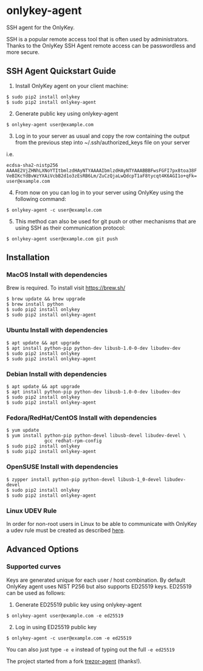 # onlykey-agent

SSH agent for the OnlyKey.

SSH is a popular remote access tool that is often used by administrators. Thanks to the OnlyKey SSH Agent remote access can be passwordless and more secure.

## SSH Agent Quickstart Guide

1) Install OnlyKey agent on your client machine:
```
$ sudo pip2 install onlykey
$ sudo pip2 install onlykey-agent
```

2) Generate public key using onlykey-agent
```
$ onlykey-agent user@example.com
```

3) Log in to your server as usual and copy the row containing the output from the previous step into ~/.ssh/authorized_keys file on your server

i.e.

`ecdsa-sha2-nistp256 AAAAE2VjZHNhLXNoYTItbmlzdHAyNTYAAAAIbmlzdHAyNTYAAABBBFwsFGFI7px8toa38FVeBIKcYdBvWzYXAiVcbB2d1o3zEsRB6Lm/ZuCzQjaLwQdcpT1aF8tycqt4K6AGI1o+qFk= user@example.com`

4) From now on you can log in to your server using OnlyKey using the following command:
```
$ onlykey-agent -c user@example.com
```

5) This method can also be used for git push or other mechanisms that are using SSH as their communication protocol:
```
$ onlykey-agent user@example.com git push
```

## Installation

### MacOS Install with dependencies
Brew is required. To install visit https://brew.sh/
```
$ brew update && brew upgrade
$ brew install python
$ sudo pip2 install onlykey
$ sudo pip2 install onlykey-agent
```

### Ubuntu Install with dependencies
```
$ apt update && apt upgrade
$ apt install python-pip python-dev libusb-1.0-0-dev libudev-dev
$ sudo pip2 install onlykey
$ sudo pip2 install onlykey-agent
```

### Debian Install with dependencies
```
$ apt update && apt upgrade
$ apt install python-pip python-dev libusb-1.0-0-dev libudev-dev
$ sudo pip2 install onlykey
$ sudo pip2 install onlykey-agent
```

### Fedora/RedHat/CentOS Install with dependencies
```
$ yum update
$ yum install python-pip python-devel libusb-devel libudev-devel \
              gcc redhat-rpm-config
$ sudo pip2 install onlykey
$ sudo pip2 install onlykey-agent
```
### OpenSUSE Install with dependencies
```
$ zypper install python-pip python-devel libusb-1_0-devel libudev-devel
$ sudo pip2 install onlykey
$ sudo pip2 install onlykey-agent
```

### Linux UDEV Rule

In order for non-root users in Linux to be able to communicate with OnlyKey a udev rule must be created as described [here](https://www.pjrc.com/teensy/td_download.html).

## Advanced Options

### Supported curves

Keys are generated unique for each user / host combination. By default OnlyKey agent uses NIST P256 but also supports ED25519 keys. ED25519 can be used as follows:

1) Generate ED25519 public key using onlykey-agent
```
$ onlykey-agent user@example.com -e ed25519
```

2) Log in using ED25519 public key
```
$ onlykey-agent -c user@example.com -e ed25519
```

You can also just type `-e e` instead of typing out the full `-e ed25519`

The project started from a fork [trezor-agent](https://github.com/romanz/trezor-agent) (thanks!). 

